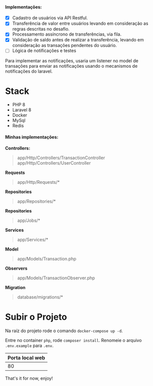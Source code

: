 #### Implementações:

 - [x] Cadastro de usuários via API Restful.
 - [x] Transferência de valor entre usuários levando em consideração as regras descritas no desafio.
 - [x] Processamento assíncrono de transferências, via fila.
 - [x] Validação de saldo antes de realizar a transferência, levando em consideração as transações pendentes do usuário.
 - [ ] Lógica de notificações e testes

Para implementar as notificações, usaria um listener no model de transações para enviar as notificações usando o mecanismos de notificações do laravel.

# Stack

 - PHP 8
 - Laravel 8
 - Docker
 - MySql
 - Redis

#### Minhas implementações:

**Controllers:** 
> app/Http/Controllers/TransactionController
> app/Http/Controllers/UserController

**Requests**
> app/Http/Requests/*

**Repositories**
> app/Repositories/*

**Repositories**
> app/Jobs/*

**Services**
> app/Services/*

**Model**
> app/Models/Transaction.php

**Observers**
> app/Models/TransactionObserver.php

**Migration**
> database/migrations/*
# Subir o Projeto

Na raíz do projeto rode o comando `docker-compose up -d`.

Entre no container `php`, rode `composer install`. Renomeie o arquivo `.env.example` para `.env`.

| Porta local web
|--|
| 80 |

That's it for now, enjoy!